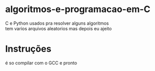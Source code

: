 # algoritmos-e-programacao-em-C
C e Python usados pra resolver alguns algoritmos<br>tem varios arquivos aleatorios mas depois eu ajeito
# Instruções
é so compilar com o GCC e pronto